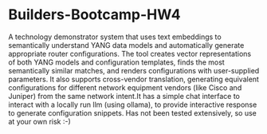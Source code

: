# Builders-Bootcamp-HW4
A technology demonstrator system that uses text embeddings to semantically understand YANG data models and automatically generate appropriate router configurations. The tool creates vector representations of both YANG models and configuration templates, finds the most semantically similar matches, and renders configurations with user-supplied parameters. It also supports cross-vendor translation, generating equivalent configurations for different network equipment vendors (like Cisco and Juniper) from the same network intent.It has a simple chat interface to interact with a locally run llm (using ollama), to provide interactive response to generate configuration snippets.  Has not been tested extensively, so use at your own risk :-) 
